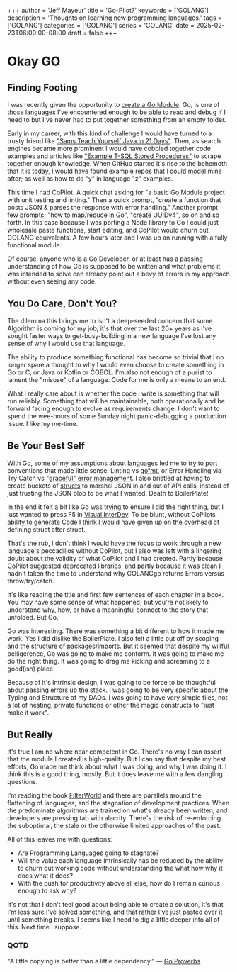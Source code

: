 +++
author = 'Jeff Mayeur'
title = 'Go-Pilot?'
keywords = ['GOLANG']
description = 'Thoughts on learning new programming languages.'
tags = ['GOLANG']
categories = ['GOLANG']
series = 'GOLANG'
date = 2025-02-23T06:00:00-08:00
draft = false
+++

# Okay GO

## Finding Footing
I was recently given the opportunity to [create a Go Module](https://go.dev/doc/tutorial/create-module). Go, is one of those languages I've encountered enough to be able to read and debug if I need to but I've never had to put together something from an empty folder.

Early in my career, with this kind of challenge I would have turned to a trusty friend like ["Sams Teach Yourself Java in 21 Days"](https://workbench.cadenhead.org/go/java21days/). Then, as search engines became more prominent I would have cobbled together code examples and articles like ["Example T-SQL Stored Procedures"](https://learn.microsoft.com/en-us/sql/relational-databases/stored-procedures/create-a-stored-procedure?view=sql-server-ver16) to scrape together enough knowledge. When GitHub started it's rise to the behemoth that it is today, I would have found example repos that I could model mine after; as well as how to do "y" in language "z" examples.

This time I had CoPilot. A quick chat asking for "a basic Go Module project with unit testing and linting." Then a quick prompt, "create a function that posts JSON & parses the response with error handling."  Another prompt few prompts; "how to map/reduce in Go", "create UUIDv4", so on and so forth. In this case because I was porting a Node library to Go I could just wholesale paste functions, start editing, and CoPilot would churn out GOLANG equivalents. A few hours later and I was up an running with a fully functional module.

Of course, anyone who is a Go Developer, or at least has a passing understanding of how Go is supposed to be written and what problems it was intended to solve can already point out a bevy of errors in my approach without even seeing any code.

## You Do Care, Don't You?
The dilemma this brings me to isn't a deep-seeded concern that some Algorithm is coming for my job, it's that over the last 20+ years as I've sought faster ways to get-busy-building in a new language I've lost any sense of why I would use that language. 

The ability to produce something functional has become so trivial that I no longer spare a thought to why I would even choose to create something in Go or C, or Java or Kotlin or COBOL. I'm also not enough of a purist to lament the "misuse" of a language. Code for me is only a means to an end. 

What I really care about is whether the code I write is something that will run reliably. Something that will be maintainable, both operationally and be forward facing enough to evolve as requirements change. I don't want to spend the wee-hours of some Sunday night panic-debugging a production issue. I like my me-time.

## Be Your Best Self
With Go, some of my assumptions about languages led me to try to port conventions that made little sense. Linting vs [gofmt](https://pkg.go.dev/cmd/gofmt), or Error Handling via Try Catch vs ["graceful" error management](https://go.dev/blog/error-handling-and-go). I also bristled at having to create buckets of [structs](https://go.dev/tour/moretypes/2) to marshal JSON in and out of API calls, instead of just trusting the JSON blob to be what I wanted. Death to BoilerPlate!

In the end it felt a bit like Go was trying to ensure I did the right thing, but I just wanted to press F5 in [Visual InterDev](https://en.wikipedia.org/wiki/Visual_InterDev). To be blunt, without CoPilots ability to generate Code I think I would have given up on the overhead of defining struct after struct.

That's the rub, I don't think I would have the focus to work through a new language's peccadillos without CoPilot, but I also was left with a lingering doubt about the validity of what CoPilot and I had created. Partly because CoPilot suggested deprecated libraries, and partly because it was clean I hadn't taken the time to understand why GOLANGgo returns Errors versus throw/try/catch.

It's like reading the title and first few sentences of each chapter in a book. You may have some sense of what happened, but you're not likely to understand why, how, or have a meaningful connect to the story that unfolded. But Go.

Go was interesting. There was something a bit different to how it made me work. Yes I did dislike the BoilerPlate. I also felt a little put off by scoping and the structure of packages/imports. But it seemed that despite my willful belligerence, Go was going to make me conform. It was going to make me do the right thing. It was going to drag me kicking and screaming to a good(ish) place.

Because of it's intrinsic design, I was going to be force to be thoughtful about passing errors up the stack. I was going to be very specific about the Typing and Structure of my DAOs. I was going to have very simple files, not a lot of nesting, private functions or other the magic constructs to "just make it work".

## But Really
It's true I am no where near competent in Go. There's no way I can assert that the module I created is high-quality. But I can say that despite my best efforts, Go made me think about what I was doing, and why I was doing it. I think this is a good thing, mostly. But it does leave me with a few dangling questions.

I'm reading the book [FilterWorld](https://www.penguinrandomhouse.com/books/695902/filterworld-by-kyle-chayka/) and there are parallels around the flattening of languages, and the stagnation of development practices. When the predominate algorithms are trained on what's already been written, and developers are pressing tab with alacrity. There's the risk of re-enforcing the suboptimal, the stale or the otherwise limited approaches of the past.

All of this leaves me with questions:
- Are Programming Languages going to stagnate?
- Will the value each language intrinsically has be reduced by the ability to churn out working code without understanding the what how why it does what it does?
- With the push for productivity above all else, how do I remain curious enough to ask why?

It's not that I don't feel good about being able to create a solution, it's that I'm less sure I've solved something, and that rather I've just pasted over it until something breaks. I seems like I need to dig a little deeper into all of this. Next time I suppose.


### QOTD
"A little copying is better than a little dependency.”
― [Go Proverbs](https://go-proverbs.github.io)
